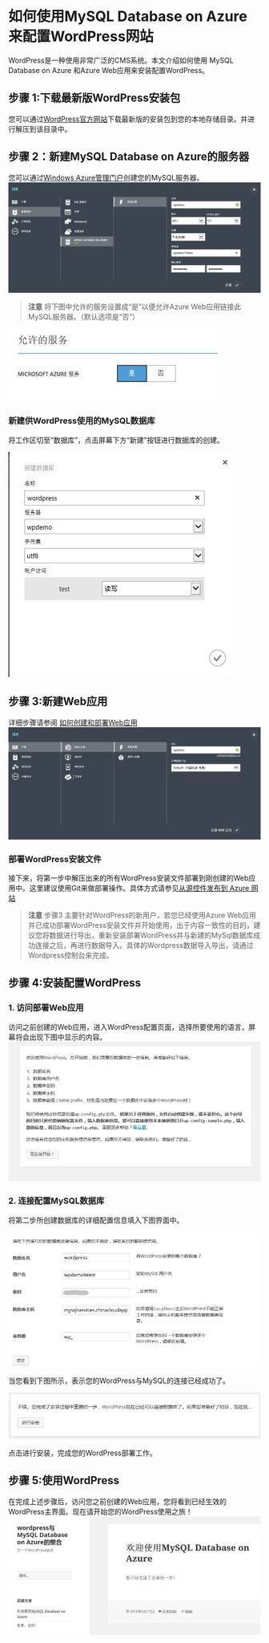 # 如何使用MySQL Database on Azure来配置WordPress网站



WordPress是一种使用非常广泛的CMS系统。本文介绍如何使用 MySQL Database on Azure 和Azure Web应用来安装配置WordPress。



## 步骤 1:下载最新版WordPress安装包
您可以通过[WordPress官方网站]( https://wordpress.org/download/)下载最新版的安装包到您的本地存储目录。并进行解压到该目录中。

## 步骤 2：新建MySQL Database on Azure的服务器
您可以通过[Windows Azure管理门户](https://manage.windowsazure.cn)创建您的MySQL服务器。
![创建MySQL服务器][1]

> **注意** 将下图中允许的服务设置成“是”以便允许Azure Web应用链接此MySQL服务器。（默认选项是“否”）

![允许的服务][2]


### 新建供WordPress使用的MySQL数据库
将工作区切至“数据库”，点击屏幕下方“新建”按钮进行数据库的创建。

![新建数据库][3]


## 步骤 3:新建Web应用
详细步骤请参阅 [如何创建和部署Web应用](http://www.windowsazure.cn/manage/services/web-sites/how-to-create-websites/)
![新建Web应用][4]

### 部署WordPress安装文件
接下来，将第一步中解压出来的所有WordPress安装文件部署到刚创建的Web应用中。这里建议使用Git来做部署操作。具体方式请参见[从源控件发布到 Azure 网站](http://www.windowsazure.cn/documentation/articles/web-sites-publish-source-control/)

> **注意** 步骤3 主要针对WordPress的新用户，若您已经使用Azure Web应用并已成功部署WordPress安装文件并开始使用，出于内容一致性的目的，建议您将数据进行导出，重新安装部署WordPress并与新建的MySql数据库成功连接之后，再进行数据导入。具体的Wordpress数据导入导出，请通过Wordpress控制台来完成。

## 步骤 4:安装配置WordPress


### 1. 访问部署Web应用
访问之前创建的Web应用，进入WordPress配置页面，选择所要使用的语言，屏幕将会出现下图中显示的内容。
![配置WordPress][5] 

### 2. 连接配置MySQL数据库
将第二步所创建数据库的详细配置信息填入下图界面中。

![连接WordPress][6] 

当您看到下图所示，表示您的WordPress与MySQL的连接已经成功了。

![成功连接WordPress][7] 

点击进行安装，完成您的WordPress部署工作。


## 步骤 5:使用WordPress
在完成上述步骤后，访问您之前创建的Web应用，您将看到已经生效的WordPress主界面。现在请开始您的WordPress使用之旅！
![安装WordPress][8] 



<!--Image references-->
[1]: ./img/001.png
[2]: ./img/002.png
[3]: ./img/003.png
[4]: ./img/004.png
[5]: ./img/005.png
[6]: ./img/006.png
[7]: ./img/007.png
[8]: ./img/008.png
[9]: ./img/009.png